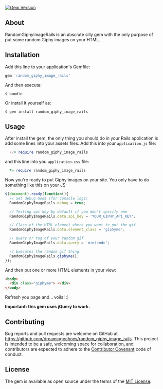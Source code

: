 [![Gem Version](https://badge.fury.io/rb/random_giphy_image_rails.svg)](https://badge.fury.io/rb/random_giphy_image_rails)

## About

RandomGiphyImageRails is an absolute silly gem with the only purpose of put some random Giphy images on your HTML.

## Installation

Add this line to your application's Gemfile:

```ruby
gem 'random_giphy_image_rails'
```

And then execute:

    $ bundle

Or install it yourself as:

    $ gem install random_giphy_image_rails

## Usage

After install the gem, the only thing you should do in your Rails application is add some lines into your assets files. Add this into your `application.js` file:

```ruby
  //= require random_giphy_image_rails
```

and this line into you `application.css` file:

```ruby
  *= require random_giphy_image_rails
```

Now you're ready to put Giphy images on your site. You only have to do something like this on your JS:

```javascript
$(document).ready(function(){
  // Set debug mode (for console logs)
  RandomGiphyImageRails.debug = true;

  // Testing api key by default if you don't specify one
  RandomGiphyImageRails.data.api_key = 'YOUR_GIPHY_API_KEY';

  // Class of the HTML element where you want to put the gif
  RandomGiphyImageRails.data.element_class = 'giphyme';

  // Query or tag of your random gif
  RandomGiphyImageRails.data.query = 'nintendo';

  // Executes the random gif thing
  RandomGiphyImageRails.giphyme();
});
```
And then put one or more HTML elements in your view:

```html
<body>
  <div class="giphyme"> </div>
</body>
```

Refresh you page and... voila! :)

**Important: this gem uses jQuery to work.**

## Contributing

Bug reports and pull requests are welcome on GitHub at https://github.com/dreamingechoes/random_giphy_image_rails. This project is intended to be a safe, welcoming space for collaboration, and contributors are expected to adhere to the [Contributor Covenant](contributor-covenant.org) code of conduct.

## License

The gem is available as open source under the terms of the [MIT License](http://opensource.org/licenses/MIT).
